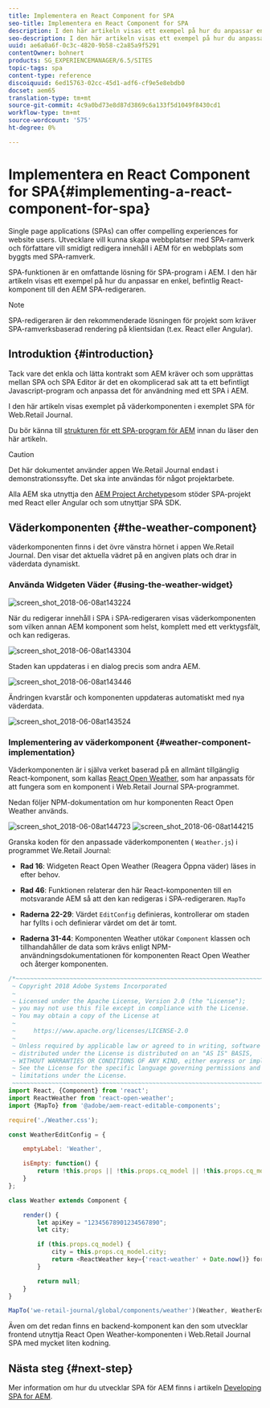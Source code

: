 ```yaml
---
title: Implementera en React Component for SPA
seo-title: Implementera en React Component for SPA
description: I den här artikeln visas ett exempel på hur du anpassar en enkel, befintlig React-komponent till den AEM SPA-redigeraren.
seo-description: I den här artikeln visas ett exempel på hur du anpassar en enkel, befintlig React-komponent till den AEM SPA-redigeraren.
uuid: ae6a0a6f-0c3c-4820-9b58-c2a85a9f5291
contentOwner: bohnert
products: SG_EXPERIENCEMANAGER/6.5/SITES
topic-tags: spa
content-type: reference
discoiquuid: 6ed15763-02cc-45d1-adf6-cf9e5e8ebdb0
docset: aem65
translation-type: tm+mt
source-git-commit: 4c9a0bd73e8d87d3869c6a133f5d1049f8430cd1
workflow-type: tm+mt
source-wordcount: '575'
ht-degree: 0%

---
```



# Implementera en React Component for SPA{#implementing-a-react-component-for-spa}

Single page applications (SPAs) can offer compelling experiences for website users. Utvecklare vill kunna skapa webbplatser med SPA-ramverk och författare vill smidigt redigera innehåll i AEM för en webbplats som byggts med SPA-ramverk.

SPA-funktionen är en omfattande lösning för SPA-program i AEM. I den här artikeln visas ett exempel på hur du anpassar en enkel, befintlig React-komponent till den AEM SPA-redigeraren.

>[!NOTE]
>
>SPA-redigeraren är den rekommenderade lösningen för projekt som kräver SPA-ramverksbaserad rendering på klientsidan (t.ex. React eller Angular).

## Introduktion {#introduction}

Tack vare det enkla och lätta kontrakt som AEM kräver och som upprättas mellan SPA och SPA Editor är det en okomplicerad sak att ta ett befintligt Javascript-program och anpassa det för användning med ett SPA i AEM.

I den här artikeln visas exemplet på väderkomponenten i exemplet SPA för Web.Retail Journal.

Du bör känna till [strukturen för ett SPA-program för AEM](/help/sites-developing/spa-getting-started-react.md) innan du läser den här artikeln.

>[!CAUTION]
>Det här dokumentet använder appen [](https://github.com/Adobe-Marketing-Cloud/aem-sample-we-retail-journal) We.Retail Journal endast i demonstrationssyfte. Det ska inte användas för något projektarbete.
>
>Alla AEM ska utnyttja den [AEM Project Archetype](https://docs.adobe.com/content/help/en/experience-manager-core-components/using/developing/archetype/overview.html)som stöder SPA-projekt med React eller Angular och som utnyttjar SPA SDK.

## Väderkomponenten {#the-weather-component}

väderkomponenten finns i det övre vänstra hörnet i appen We.Retail Journal. Den visar det aktuella vädret på en angiven plats och drar in väderdata dynamiskt.

### Använda Widgeten Väder {#using-the-weather-widget}

![screen_shot_2018-06-08at143224](assets/screen_shot_2018-06-08at143224.png)

När du redigerar innehåll i SPA i SPA-redigeraren visas väderkomponenten som vilken annan AEM komponent som helst, komplett med ett verktygsfält, och kan redigeras.

![screen_shot_2018-06-08at143304](assets/screen_shot_2018-06-08at143304.png)

Staden kan uppdateras i en dialog precis som andra AEM.

![screen_shot_2018-06-08at143446](assets/screen_shot_2018-06-08at143446.png)

Ändringen kvarstår och komponenten uppdateras automatiskt med nya väderdata.

![screen_shot_2018-06-08at143524](assets/screen_shot_2018-06-08at143524.png)

### Implementering av väderkomponent {#weather-component-implementation}

Väderkomponenten är i själva verket baserad på en allmänt tillgänglig React-komponent, som kallas [React Open Weather](https://www.npmjs.com/package/react-open-weather), som har anpassats för att fungera som en komponent i Web.Retail Journal SPA-programmet.

Nedan följer NPM-dokumentation om hur komponenten React Open Weather används.

![screen_shot_2018-06-08at144723](assets/screen_shot_2018-06-08at144723.png) ![screen_shot_2018-06-08at144215](assets/screen_shot_2018-06-08at144215.png)

Granska koden för den anpassade väderkomponenten ( `Weather.js`) i programmet We.Retail Journal:

* **Rad 16**: Widgeten React Open Weather (Reagera Öppna väder) läses in efter behov.
* **Rad 46**: Funktionen relaterar den här React-komponenten till en motsvarande AEM så att den kan redigeras i SPA-redigeraren. `MapTo`

* **Raderna 22-29**: Värdet `EditConfig` definieras, kontrollerar om staden har fyllts i och definierar värdet om det är tomt.

* **Raderna 31-44**: Komponenten Weather utökar `Component` klassen och tillhandahåller de data som krävs enligt NPM-användningsdokumentationen för komponenten React Open Weather och återger komponenten.

```javascript
/*~~~~~~~~~~~~~~~~~~~~~~~~~~~~~~~~~~~~~~~~~~~~~~~~~~~~~~~~~~~~~~~~~~~~~~~~~~~~~~
 ~ Copyright 2018 Adobe Systems Incorporated
 ~
 ~ Licensed under the Apache License, Version 2.0 (the "License");
 ~ you may not use this file except in compliance with the License.
 ~ You may obtain a copy of the License at
 ~
 ~     https://www.apache.org/licenses/LICENSE-2.0
 ~
 ~ Unless required by applicable law or agreed to in writing, software
 ~ distributed under the License is distributed on an "AS IS" BASIS,
 ~ WITHOUT WARRANTIES OR CONDITIONS OF ANY KIND, either express or implied.
 ~ See the License for the specific language governing permissions and
 ~ limitations under the License.
 ~~~~~~~~~~~~~~~~~~~~~~~~~~~~~~~~~~~~~~~~~~~~~~~~~~~~~~~~~~~~~~~~~~~~~~~~~~~~~*/
import React, {Component} from 'react';
import ReactWeather from 'react-open-weather';
import {MapTo} from '@adobe/aem-react-editable-components';

require('./Weather.css');

const WeatherEditConfig = {

    emptyLabel: 'Weather',

    isEmpty: function() {
        return !this.props || !this.props.cq_model || !this.props.cq_model.city || this.props.cq_model.city.trim().length < 1;
    }
};

class Weather extends Component {

    render() {
        let apiKey = "12345678901234567890";
        let city;

        if (this.props.cq_model) {
            city = this.props.cq_model.city;
            return <ReactWeather key={'react-weather' + Date.now()} forecast="today" apikey={apiKey} type="city" city={city} />
        }

        return null;
    }
}

MapTo('we-retail-journal/global/components/weather')(Weather, WeatherEditConfig);
```

Även om det redan finns en backend-komponent kan den som utvecklar frontend utnyttja React Open Weather-komponenten i Web.Retail Journal SPA med mycket liten kodning.

## Nästa steg {#next-step}

Mer information om hur du utvecklar SPA för AEM finns i artikeln [Developing SPA for AEM](/help/sites-developing/spa-architecture.md).
